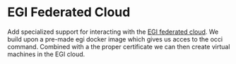 # EGI Federated Cloud

Add specialized support for interacting with the [EGI federated cloud](https://wiki.egi.eu/wiki/Main_Page). We build upon a pre-made egi docker image which gives us acces to the occi command. Combined with a the proper certificate we can then create virtual machines in the EGI cloud.
